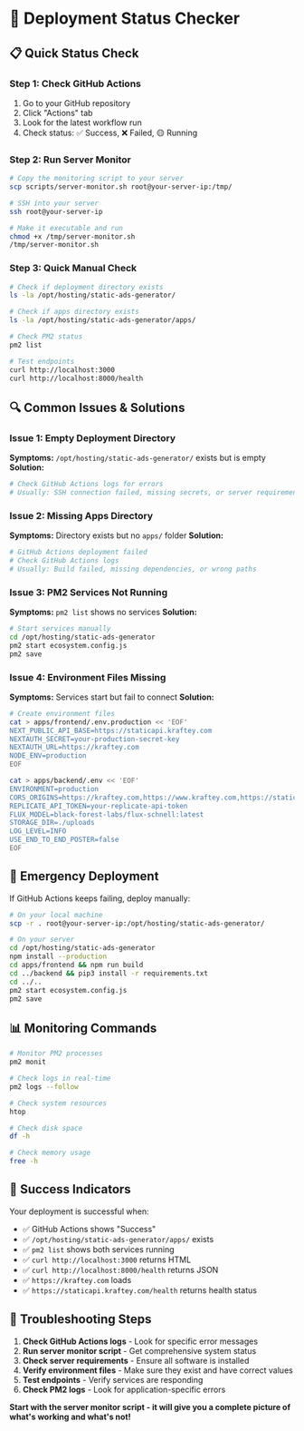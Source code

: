 # 🚀 Deployment Status Checker

## 📋 **Quick Status Check**

### **Step 1: Check GitHub Actions**
1. Go to your GitHub repository
2. Click "Actions" tab
3. Look for the latest workflow run
4. Check status: ✅ Success, ❌ Failed, 🟡 Running

### **Step 2: Run Server Monitor**
```bash
# Copy the monitoring script to your server
scp scripts/server-monitor.sh root@your-server-ip:/tmp/

# SSH into your server
ssh root@your-server-ip

# Make it executable and run
chmod +x /tmp/server-monitor.sh
/tmp/server-monitor.sh
```

### **Step 3: Quick Manual Check**
```bash
# Check if deployment directory exists
ls -la /opt/hosting/static-ads-generator/

# Check if apps directory exists
ls -la /opt/hosting/static-ads-generator/apps/

# Check PM2 status
pm2 list

# Test endpoints
curl http://localhost:3000
curl http://localhost:8000/health
```

## 🔍 **Common Issues & Solutions**

### **Issue 1: Empty Deployment Directory**
**Symptoms:** `/opt/hosting/static-ads-generator/` exists but is empty
**Solution:**
```bash
# Check GitHub Actions logs for errors
# Usually: SSH connection failed, missing secrets, or server requirements not met
```

### **Issue 2: Missing Apps Directory**
**Symptoms:** Directory exists but no `apps/` folder
**Solution:**
```bash
# GitHub Actions deployment failed
# Check GitHub Actions logs
# Usually: Build failed, missing dependencies, or wrong paths
```

### **Issue 3: PM2 Services Not Running**
**Symptoms:** `pm2 list` shows no services
**Solution:**
```bash
# Start services manually
cd /opt/hosting/static-ads-generator
pm2 start ecosystem.config.js
pm2 save
```

### **Issue 4: Environment Files Missing**
**Symptoms:** Services start but fail to connect
**Solution:**
```bash
# Create environment files
cat > apps/frontend/.env.production << 'EOF'
NEXT_PUBLIC_API_BASE=https://staticapi.kraftey.com
NEXTAUTH_SECRET=your-production-secret-key
NEXTAUTH_URL=https://kraftey.com
NODE_ENV=production
EOF

cat > apps/backend/.env << 'EOF'
ENVIRONMENT=production
CORS_ORIGINS=https://kraftey.com,https://www.kraftey.com,https://staticapi.kraftey.com
REPLICATE_API_TOKEN=your-replicate-api-token
FLUX_MODEL=black-forest-labs/flux-schnell:latest
STORAGE_DIR=./uploads
LOG_LEVEL=INFO
USE_END_TO_END_POSTER=false
EOF
```

## 🚨 **Emergency Deployment**

If GitHub Actions keeps failing, deploy manually:

```bash
# On your local machine
scp -r . root@your-server-ip:/opt/hosting/static-ads-generator/

# On your server
cd /opt/hosting/static-ads-generator
npm install --production
cd apps/frontend && npm run build
cd ../backend && pip3 install -r requirements.txt
cd ../..
pm2 start ecosystem.config.js
pm2 save
```

## 📊 **Monitoring Commands**

```bash
# Monitor PM2 processes
pm2 monit

# Check logs in real-time
pm2 logs --follow

# Check system resources
htop

# Check disk space
df -h

# Check memory usage
free -h
```

## 🎯 **Success Indicators**

Your deployment is successful when:
- ✅ GitHub Actions shows "Success"
- ✅ `/opt/hosting/static-ads-generator/apps/` exists
- ✅ `pm2 list` shows both services running
- ✅ `curl http://localhost:3000` returns HTML
- ✅ `curl http://localhost:8000/health` returns JSON
- ✅ `https://kraftey.com` loads
- ✅ `https://staticapi.kraftey.com/health` returns health status

## 🔧 **Troubleshooting Steps**

1. **Check GitHub Actions logs** - Look for specific error messages
2. **Run server monitor script** - Get comprehensive system status
3. **Check server requirements** - Ensure all software is installed
4. **Verify environment files** - Make sure they exist and have correct values
5. **Test endpoints** - Verify services are responding
6. **Check PM2 logs** - Look for application-specific errors

**Start with the server monitor script - it will give you a complete picture of what's working and what's not!**
